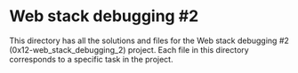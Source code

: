 # Web stack debugging #2

This directory has all the solutions and files for the Web stack debugging #2 (0x12-web_stack_debugging_2) project. Each file in this directory corresponds to a specific task in the project.